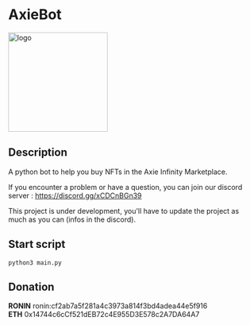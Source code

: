 # AxieBot

<img src="https://www.freelogovectors.net/wp-content/uploads/2021/10/axieinfinitylogo-freelogovectors.net_.png" alt="logo" width="200"/>

## Description

A python bot to help you buy NFTs in the Axie Infinity Marketplace.

If you encounter a problem or have a question, you can join our discord server : https://discord.gg/xCDCnBGn39

This project is under development, you'll have to update the project as much as you can (infos in the discord).  

## Start script

`python3 main.py` 

## Donation

**RONIN**  ronin:cf2ab7a5f281a4c3973a814f3bd4adea44e5f916  
**ETH** 0x14744c6cCf521dEB72c4E955D3E578c2A7DA64A7



